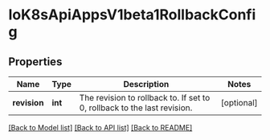 # IoK8sApiAppsV1beta1RollbackConfig

## Properties
Name | Type | Description | Notes
------------ | ------------- | ------------- | -------------
**revision** | **int** | The revision to rollback to. If set to 0, rollback to the last revision. | [optional] 

[[Back to Model list]](../README.md#documentation-for-models) [[Back to API list]](../README.md#documentation-for-api-endpoints) [[Back to README]](../README.md)


